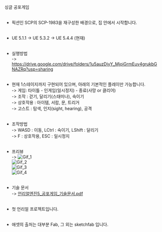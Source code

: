 싱글 공포게임<br><br>

- 픽션인 SCP의 SCP-1983을 재구성한 배경으로, 집 안에서 시작합니다.<br><br>

- UE 5.1.1 -> UE 5.3.2 -> UE 5.4.4 (현재)<br><br>

- 실행방법<br>
	-> https://drive.google.com/drive/folders/1u5auzDjyY_MjojGrmEuv4grukbGNAZRq?usp=sharing<br><br>

- 현재 1스테이지까지 구현되어 있으며, 아래의 기본적인 플레이만 가능합니다.<br>
    -> 게임: 타이틀 - 인게임(일시정지) - 종료(사망 or 클리어)<br>
    -> 조작 : 걷기, 달리기(스태미나), 숙이기<br>
    -> 상호작용 : 아이템, 서랍, 문, 트리거<br>
    -> 고스트 : 탐색, 인지(sight, hearing), 공격<br><br>
	
- 조작방법<br>
	-> WASD : 이동, LCtrl : 숙이기, LShift : 달리기<br>
	-> F : 상호작용, ESC : 일시정지<br><br>

- 프리뷰<br>
	-> ![Gif_1](https://github.com/user-attachments/assets/bd2bd75f-d24c-4fd5-a075-8399f6eb7300)<br>
 	 ![Gif_2](https://github.com/user-attachments/assets/3469f01b-d25a-4738-abb6-9f46c3661995)<br>
  	 ![Gif_3](https://github.com/user-attachments/assets/cb1401e9-499a-44c7-892e-1d381c105fea)<br>
  	 ![Gif_4](https://github.com/user-attachments/assets/01924012-172c-44e0-982f-5ac0bb5850b2)<br><br>

- 기술 문서<br>
	-> [언리얼엔진5_공포게임_기술문서.pdf](https://github.com/user-attachments/files/22330252/5_.pdf)<br><br>

- 첫 언리얼 프로젝트입니다.<br><br>

- 애셋의 출처는 대부분 Fab, 그 외는 sketchfab 입니다.
